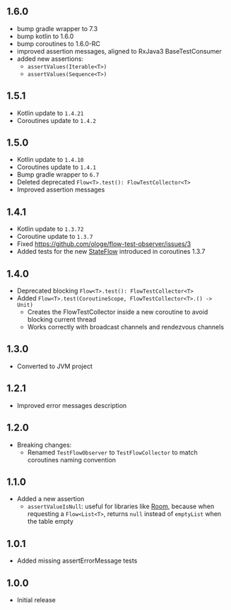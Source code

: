 ## 1.6.0
- bump gradle wrapper to 7.3
- bump kotlin to 1.6.0
- bump coroutines to 1.6.0-RC
- improved assertion messages, aligned to RxJava3 BaseTestConsumer
- added new assertions:
  - `assertValues(Iterable<T>)`
  - `assertValues(Sequence<T>)`

## 1.5.1
- Kotlin update to `1.4.21`
- Coroutines update to `1.4.2`

## 1.5.0
- Kotlin update to `1.4.10`
- Coroutines update to `1.4.1`
- Bump gradle wrapper to `6.7`
- Deleted deprecated `Flow<T>.test(): FlowTestCollector<T>`
- Improved assertion messages

## 1.4.1
- Kotlin update to `1.3.72`
- Coroutine update to `1.3.7`
- Fixed https://github.com/ologe/flow-test-observer/issues/3
- Added tests for the new [StateFlow](https://kotlin.github.io/kotlinx.coroutines/kotlinx-coroutines-core/kotlinx.coroutines.flow/-state-flow/) introduced in coroutines 1.3.7

## 1.4.0
- Deprecated blocking `Flow<T>.test(): FlowTestCollector<T>`
- Added `Flow<T>.test(CoroutineScope, FlowTestCollector<T>.() -> Unit)`
    - Creates the FlowTestCollector inside a new coroutine to avoid blocking current thread
    - Works correctly with broadcast channels and rendezvous channels

## 1.3.0
- Converted to JVM project

## 1.2.1
- Improved error messages description

## 1.2.0
- Breaking changes:
    - Renamed `TestFlowObserver` to `TestFlowCollector` to match coroutines naming convention 

## 1.1.0
- Added a new assertion
    - `assertValueIsNull`: useful for libraries like [Room](https://developer.android.com/topic/libraries/architecture/room),
    because when requesting a `Flow<List<T>`, returns `null` instead of `emptyList` when the table empty

## 1.0.1
- Added missing assertErrorMessage tests

## 1.0.0
- Initial release